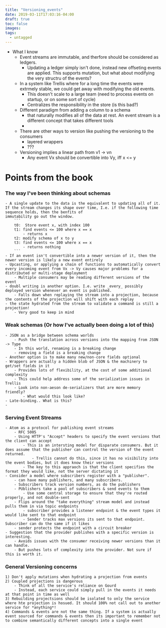 ```yaml
---
title: "Versioning_events"
date: 2019-03-11T17:03:16-04:00
draft: true
toc: false
images:
tags:
  - untagged
---
```


- What I know
    - Event streams are immutable, and therfore should be considered as ledgers.
        - Updating a ledger simply isn't done, instead new offseting events are applied. This supports mutation, but what about modifying the very structru of the events?
    - In a system like Trellis where for a long time the events were extrmely stable, we could get away with modifying the old events.
        - This doesn't scale to a large team (need to process events on startup, or on some sort of cycle)
        - Centralizes the responsibility in the store (is this bad?)
    - Different paradigm from adding a column to a schema
        - that naturally modifies all of the data at rest. An event stream is a different concept that takes different tools
        -
    - There are other ways to version like pushing the versioning to the consumers
        - layered wrappers
        -  ???
    - Versioning implies a linear path from v1 -> vn
        - Any event Vx should be convertible into Vy, iff x <= y

# Points from the book

### The way I've been thinking about schemas
    - A single update to the data is the equivalent to updating all of it. If the stream changes its shape over time, I.e. if the following time sequence holds, then the benfits of
    immutability go out the window.
        ```
        t0:  Store event x, with index 100
        t1: find events <= 100 where x == x
            - returns x
        t2: modify schema of x to y
        t3: find events <= 100 where x == x
            - returns nothing
        ```
    - If an event isn't convertible into a newer version of it, then the newer version is likely a new event entirely
    - Upcasting, or applying a chain of functions to automatically convert every incoming event from Vx -> Vy causes major problems for a distributed or multi-stage deployment
        - Multiple consumers may be reading different versions of the event
    - doubl writing is another option. I.e. write _every_ possibly deployed version whenever an event is published.
        - Falls down when replaying the stream into a projection, because the contents of the projection will shift with each replay
    - the state hydrated from the stream to validate a command is still a projection!
        - Very good to keep in mind


### Weak schemas (Or how I've actually been doing a lot of this)
    - JSON as a bridge between schema worlds
        - Push the translation across versions into the mapping from JSON -> Type
        - In this world, renaming is a breaking change
        - removing a field is a breaking change
    - Another option is to make many new/non-core fields optional
    - Wrappers are actually a hidden blob of JSON & the machinery to get/set fields in it
        - Provides lots of flexibility, at the cost of some additional complexity
        - This could help address some of the serialization issues in Trellis
        - Look into non-aeson de-serializers that are more memory friendly?
            - What would this look like?
    - Late-binding.. What is this?
    -
### Serving Event Streams
    - Atom as a protocol for publishing event streams
        - RFC 5005
        - Using HTTP's "Accept" headers to specify the event versions that the client can accept
            - This is an intersting model for disparate consumers. But it does assume that the publisher can control the version of the event returned.
                - Trellis cannot do this, since it has no visibility into the event bodies, but it does know their versions
            - The key to this appraoch is that the client specifies the format they would like, not the server dictating it
    - Consider a model where subscribers register with a "publisher".
        - can have many publishers, and many subscribers.
        - Subscribers track version numbers, as do the publishers
        - PUblishers take a pool of subscribers & send events to them
            - Use some central storage to ensure that they're routed properly, and not double-sent
        - Flips around the "take everything" stream model and instead pulls them in via topic endpoints
            - subscriber provides a listener endpoint & the event types it would like sent to that endpoint
            - Sender tracks max versions its sent to that endpoint. Subscriber can do the same if it likes
        - sender protects the endpoint with a circuit breaker
    - Suggestion that the provider publishes with a specific version is interesting.
        - Avoids issues with the consumer receiving newer versions than it can handle.
        - But pushes lots of complexity into the provider. Not sure if this is worth it.

### General Versioning concerns
    1) Don't apply mutations when hydrating a projection from events
    2) Coupled projections is dangerous
        - Think of all the service's reliance on Gourd
        - Instead, each service could simply pull in the events it needs at that point in time as well
    3) Rebuilding projectsions should be isolated to only the service where hte projection is hosued. It should 100% not call out to another service for *anything*!
    4) Commands & events are not the same thing. If a system is actually event sourced for commands & events then its important to remember not to combine semantically different concepts into a single event
